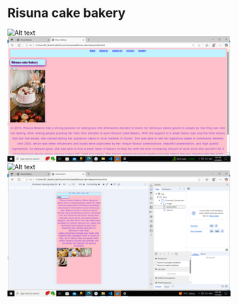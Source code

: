 # Risuna cake bakery
 ![Alt text](<Screenshot (5)-1.png>)
 ![Alt text](<Screenshot (8).png>)
 ![Alt text](<Screenshot (6)-1.png>)
 ![Alt text](<Screenshot (7).png>)

